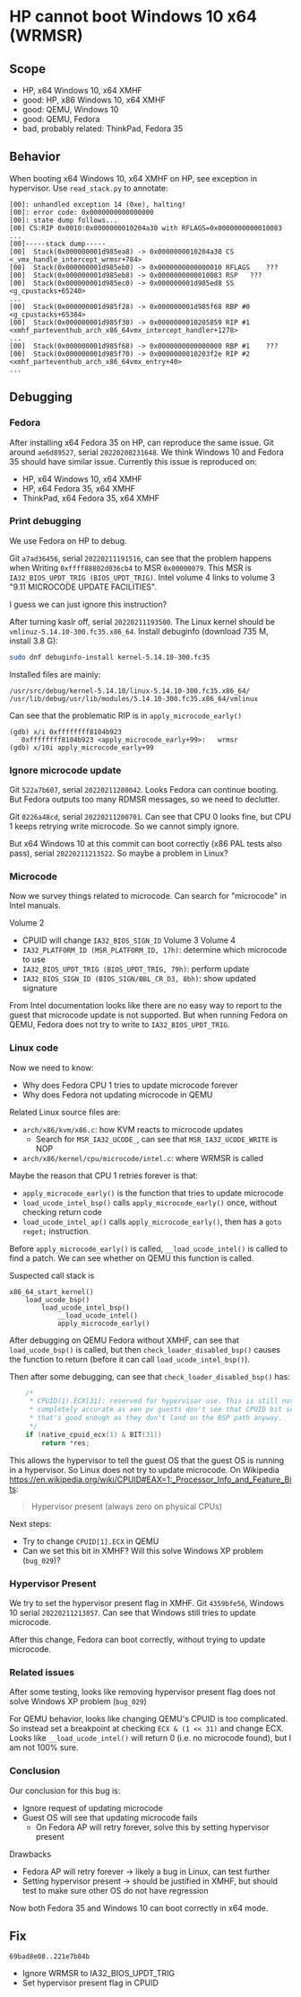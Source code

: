 # HP cannot boot Windows 10 x64 (WRMSR)

## Scope
* HP, x64 Windows 10, x64 XMHF
* good: HP, x86 Windows 10, x64 XMHF
* good: QEMU, Windows 10
* good: QEMU, Fedora
* bad, probably related: ThinkPad, Fedora 35

## Behavior

When booting x64 Windows 10, x64 XMHF on HP, see exception in hypervisor. Use
`read_stack.py` to annotate:
```
[00]: unhandled exception 14 (0xe), halting!
[00]: error code: 0x0000000000000000
[00]: state dump follows...
[00] CS:RIP 0x0010:0x0000000010204a30 with RFLAGS=0x0000000000010083
...
[00]-----stack dump-----
[00]  Stack(0x000000001d985ea8) -> 0x0000000010204a30 CS	<_vmx_handle_intercept_wrmsr+784>
[00]  Stack(0x000000001d985eb0) -> 0x0000000000000010 RFLAGS	???
[00]  Stack(0x000000001d985eb8) -> 0x0000000000010083 RSP	???
[00]  Stack(0x000000001d985ec0) -> 0x000000001d985ed8 SS	<g_cpustacks+65240>
...
[00]  Stack(0x000000001d985f28) -> 0x000000001d985f68 RBP #0	<g_cpustacks+65384>
[00]  Stack(0x000000001d985f30) -> 0x0000000010205859 RIP #1	<xmhf_parteventhub_arch_x86_64vmx_intercept_handler+1278>
...
[00]  Stack(0x000000001d985f68) -> 0x0000000000000000 RBP #1	???
[00]  Stack(0x000000001d985f70) -> 0x0000000010203f2e RIP #2	<xmhf_parteventhub_arch_x86_64vmx_entry+40>
...
```

## Debugging

### Fedora

After installing x64 Fedora 35 on HP, can reproduce the same issue.
Git around `ae6d89527`, serial `20220208231648`. We think Windows 10 and Fedora
35 should have similar issue. Currently this issue is reproduced on:
* HP, x64 Windows 10, x64 XMHF
* HP, x64 Fedora 35, x64 XMHF
* ThinkPad, x64 Fedora 35, x64 XMHF

### Print debugging

We use Fedora on HP to debug.

Git `a7ad36456`, serial `20220211191516`, can see that the problem happens when
Writing `0xffff88802d036cb4` to MSR `0x00000079`. This MSR is
`IA32_BIOS_UPDT_TRIG (BIOS_UPDT_TRIG)`. Intel volume 4 links to volume 3
"9.11 MICROCODE UPDATE FACILITIES".

I guess we can just ignore this instruction?

After turning kaslr off, serial `20220211193500`. The Linux kernel should be
`vmlinuz-5.14.10-300.fc35.x86_64`. Install debuginfo (download 735 M, install
3.8 G):
```sh
sudo dnf debuginfo-install kernel-5.14.10-300.fc35
```

Installed files are mainly:
```
/usr/src/debug/kernel-5.14.10/linux-5.14.10-300.fc35.x86_64/
/usr/lib/debug/usr/lib/modules/5.14.10-300.fc35.x86_64/vmlinux
```

Can see that the problematic RIP is in `apply_microcode_early()`
```
(gdb) x/i 0xffffffff8104b923
   0xffffffff8104b923 <apply_microcode_early+99>:	wrmsr
(gdb) x/10i apply_microcode_early+99
```

### Ignore microcode update

Git `522a7b607`, serial `20220211200042`. Looks Fedora can continue booting.
But Fedora outputs too many RDMSR messages, so we need to declutter.

Git `0226a48cd`, serial `20220211200701`. Can see that CPU 0 looks fine, but
CPU 1 keeps retrying write microcode. So we cannot simply ignore.

But x64 Windows 10 at this commit can boot correctly (x86 PAL tests also pass),
serial `20220211213522`. So maybe a problem in Linux?

### Microcode

Now we survey things related to microcode. Can search for "microcode" in Intel
manuals.

Volume 2
* CPUID will change `IA32_BIOS_SIGN_ID`
Volume 3
Volume 4
* `IA32_PLATFORM_ID (MSR_PLATFORM_ID, 17h)`: determine which microcode to use
* `IA32_BIOS_UPDT_TRIG (BIOS_UPDT_TRIG, 79h)`: perform update
* `IA32_BIOS_SIGN_ID (BIOS_SIGN/BBL_CR_D3, 8bh)`: show updated signature

From Intel documentation looks like there are no easy way to report to the
guest that microcode update is not supported. But when running Fedora on QEMU,
Fedora does not try to write to `IA32_BIOS_UPDT_TRIG`.

### Linux code

Now we need to know:
* Why does Fedora CPU 1 tries to update microcode forever
* Why does Fedora not updating microcode in QEMU

Related Linux source files are:
* `arch/x86/kvm/x86.c`: how KVM reacts to microcode updates
	* Search for `MSR_IA32_UCODE_`, can see that `MSR_IA32_UCODE_WRITE` is NOP
* `arch/x86/kernel/cpu/microcode/intel.c`: where WRMSR is called

Maybe the reason that CPU 1 retries forever is that:
* `apply_microcode_early()` is the function that tries to update microcode
* `load_ucode_intel_bsp()` calls `apply_microcode_early()` once, without
  checking return code
* `load_ucode_intel_ap()` calls `apply_microcode_early()`, then has a
  `goto reget;` instruction.

Before `apply_microcode_early()` is called, `__load_ucode_intel()` is called
to find a patch. We can see whether on QEMU this function is called.

Suspected call stack is
```
x86_64_start_kernel()
	load_ucode_bsp()
		load_ucode_intel_bsp()
			__load_ucode_intel()
			apply_microcode_early()
```

After debugging on QEMU Fedora without XMHF, can see that `load_ucode_bsp()`
is called, but then `check_loader_disabled_bsp()` causes the function to return
(before it can call `load_ucode_intel_bsp()`).

Then after some debugging, can see that `check_loader_disabled_bsp()` has:
```c
	/*
	 * CPUID(1).ECX[31]: reserved for hypervisor use. This is still not
	 * completely accurate as xen pv guests don't see that CPUID bit set but
	 * that's good enough as they don't land on the BSP path anyway.
	 */
	if (native_cpuid_ecx(1) & BIT(31))
		return *res;
```

This allows the hypervisor to tell the guest OS that the guest OS is running
in a hypervisor. So Linux does not try to update microcode. On Wikipedia
<https://en.wikipedia.org/wiki/CPUID#EAX=1:_Processor_Info_and_Feature_Bits>:
> Hypervisor present (always zero on physical CPUs)

Next steps:
* Try to change `CPUID[1].ECX` in QEMU
* Can we set this bit in XMHF? Will this solve Windows XP problem (`bug_029`)?

### Hypervisor Present

We try to set the hypervisor present flag in XMHF. Git `4359bfe56`, Windows 10
serial `20220211213857`. Can see that Windows still tries to update microcode.

After this change, Fedora can boot correctly, without trying to update
microcode.

### Related issues

After some testing, looks like removing hypervisor present flag does not solve
Windows XP problem (`bug_029`)

For QEMU behavior, looks like changing QEMU's CPUID is too complicated. So
instead set a breakpoint at checking `ECX & (1 << 31)` and change ECX. Looks
like `__load_ucode_intel()` will return 0 (i.e. no microcode found), but I am
not 100% sure.

### Conclusion

Our conclusion for this bug is:
* Ignore request of updating microcode
* Guest OS will see that updating microcode fails
	* On Fedora AP will retry forever, solve this by setting hypervisor present

Drawbacks
* Fedora AP will retry forever -> likely a bug in Linux, can test further
* Setting hypervisor present -> should be justified in XMHF, but should test
  to make sure other OS do not have regression

Now both Fedora 35 and Windows 10 can boot correctly in x64 mode.

## Fix

`69bad8e08..221e7b84b`
* Ignore WRMSR to IA32_BIOS_UPDT_TRIG
* Set hypervisor present flag in CPUID

